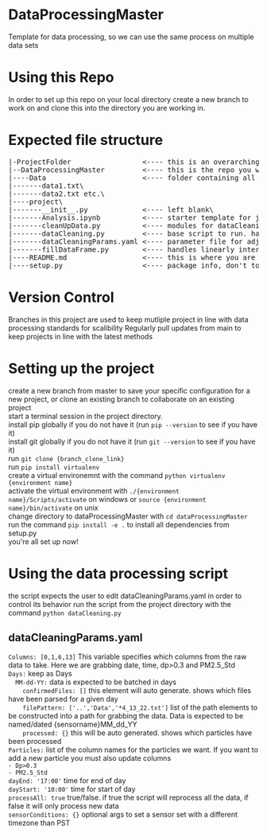 # DataProcessingMaster
Template for data processing, so we can use the same process on multiple data sets

# Using this Repo
In order to set up this repo on your local directory create a new branch to work on and clone this into the directory you are working in.

# Expected file structure
<pre>
|-ProjectFolder                 <---- this is an overarching file to contain the files this project will produce\
|--DataProcessingMaster         <---- this is the repo you will clone\
|----Data                       <---- folder containing all raw data to access\
|-------data1.txt\
|-------data2.txt etc.\
|----project\
|-------__init__.py             <---- left blank\
|-------Analysis.ipynb          <---- starter template for jupyter notebook analysis\
|-------cleanUpData.py          <---- modules for dataCleaning.py. handles ingensting and fixing raw data\
|-------dataCleaning.py         <---- base script to run. handles calling cleanUp from cleanUpData.py and parsing yaml params\
|-------dataCleaningParams.yaml <---- parameter file for adjusting settings of the script\
|-------fillDataFrame.py        <---- handles linearly interpolating or 0 padding data to get us high resolution data\
|----README.md                  <---- this is where you are now\
|----setup.py                   <---- package info, don't touch</pre>

# Version Control
Branches in this project are used to keep mutliple project in line with data processing standards for scalibility
Regularly pull updates from main to keep projects in line with the latest methods
  
# Setting up the project
create a new branch from master to save your specific configuration for a new project, or clone an existing branch to collaborate on an existing project\
start a terminal session in the project directory.\
install pip globally if you do not have it (run `pip --version` to see if you have it)\
install git globally if you do not have it (run `git --version` to see if you have it)\
run `git clone {branch_clone_link}`\
run `pip install virtualenv`\
create a virtual environemnt with the command `python virtualenv {environment name}`\
activate the virtual environment with `./{environment name}/Scripts/activate` on windows or `source {environment name}/bin/activate` on unix\
change directory to dataProcessingMaster with `cd dataProcessingMaster`\
run the command `pip install -e .` to install all dependencies from setup.py\
you're all set up now!

# Using the data processing script
the script expects the user to edit dataCleaningParams.yaml in order to control its behavior
run the script from the project directory with the command `python dataCleaning.py`
## dataCleaningParams.yaml
`Columns: [0,1,6,13]` This variable specifies which columns from the raw data to take. Here we are grabbing date, time, dp>0.3 and PM2.5_Std\
`Days:` keep as Days\
`  MM-dd-YY:` data is expected to be batched in days\
`    confirmedFiles: []` this element will auto generate. shows which files have been parsed for a given day\
`    filePattern: ['..','Data','*4_13_22.txt']` list of the path elements to be constructed into a path for grabbing the data. Data is expected to be named/dated {sensorname}MM_dd_YY\
`    processed: {}` this will be auto generated. shows which particles have been processed\
`Particles:` list of the column names for the particles we want. If you want to add a new particle you must also update columns\
`- Dp>0.3`\
`- PM2.5_Std`\
`dayEnd: '17:00'` time for end of day\
`dayStart: '10:00'` time for start of day\
`processAll: true`  true/false. if true the script will reprocess all the data, if false it will only process new data\
`sensorConditions: {}` optional args to set a sensor set with a different timezone than PST




